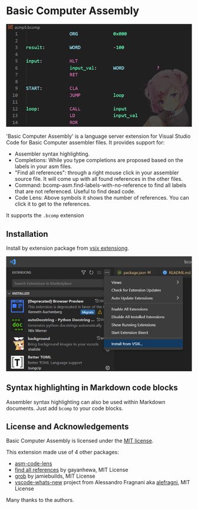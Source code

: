 # Basic Computer Assembly

![](assets/preview.png)

'Basic Computer Assembly' is a language server extension for Visual Studio Code for Basic Computer assembler files.
It provides support for:
- Assembler syntax highlighting.
- Completions: While you type completions are proposed based on the labels in your asm files.
- "Find all references": through a right mouse click in your assembler source file. It will come up with all found references in the other files.
- Command: bcomp-asm.find-labels-with-no-reference to find all labels that are not referenced. Useful to find dead code.
- Code Lens: Above symbols it shows the number of references. You can click it to get to the references.
<!-- - Hovering: When hovering over a symbol it shows the comments for the symbol.
- Outline view: View your labels (code, data, constants) in the outline view.
- Rename symbols. -->

It supports the `.bcomp` extension

## Installation

Install by extension package from [vsix extensiong](https://github.com/mamsdeveloper/bcomp-asm/tree/master/release).

![](assets/install.png)

## Syntax highlighting in Markdown code blocks

Assembler syntax highlighting can also be used within Markdown documents.
Just add ```bcomp``` to your code blocks.


## License and Acknowledgements

Basic Computer Assembly is licensed under the [MIT license](LICENSE.txt).

This extension made use of 4 other packages:
- [asm-code-lens](https://github.com/maziac/asm-code-lens)
- [find all references](https://github.com/gayanhewa/vscode-find-all-references) by gayanhewa, MIT License
- [grob](https://www.npmjs.com/package/grob) by jamiebuilds, MIT License
- [vscode-whats-new](https://github.com/alefragnani/vscode-whats-new) project from Alessandro Fragnani aka [alefragni](https://github.com/alefragnani), MIT License

Many thanks to the authors.


